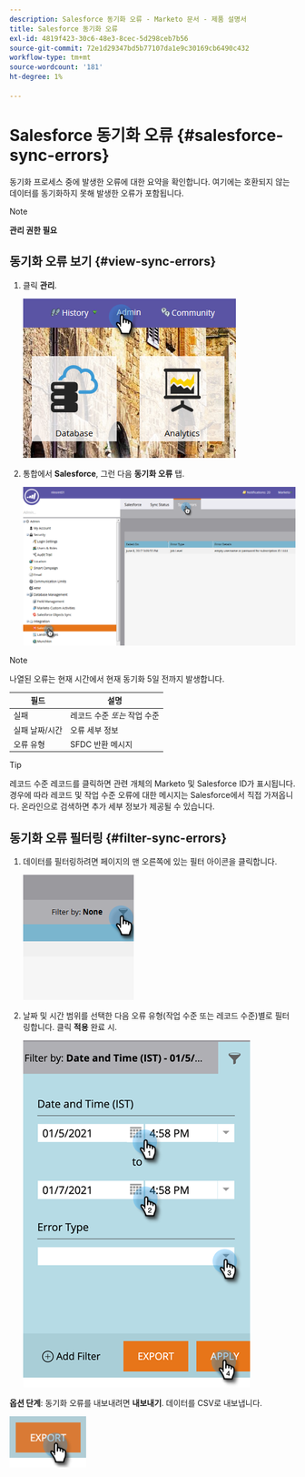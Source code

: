 ```yaml
---
description: Salesforce 동기화 오류 - Marketo 문서 - 제품 설명서
title: Salesforce 동기화 오류
exl-id: 4819f423-30c6-48e3-8cec-5d298ceb7b56
source-git-commit: 72e1d29347bd5b77107da1e9c30169cb6490c432
workflow-type: tm+mt
source-wordcount: '181'
ht-degree: 1%

---
```


# Salesforce 동기화 오류 {#salesforce-sync-errors}

동기화 프로세스 중에 발생한 오류에 대한 요약을 확인합니다. 여기에는 호환되지 않는 데이터를 동기화하지 못해 발생한 오류가 포함됩니다.

>[!NOTE]
>
>**관리 권한 필요**

## 동기화 오류 보기 {#view-sync-errors}

1. 클릭 **관리**.

   ![](assets/salesforce-sync-errors-1.png)

1. 통합에서 **Salesforce**, 그런 다음 **동기화 오류** 탭.

   ![](assets/salesforce-sync-errors-2.png)

>[!NOTE]
>
>나열된 오류는 현재 시간에서 현재 동기화 5일 전까지 발생합니다.

| 필드 | 설명 |
|---|---|
| 실패 | 레코드 수준 _또는_ 작업 수준 |
| 실패 날짜/시간 | 오류 세부 정보 |
| 오류 유형 | SFDC 반환 메시지 |

>[!TIP]
>
>레코드 수준 레코드를 클릭하면 관련 개체의 Marketo 및 Salesforce ID가 표시됩니다. 경우에 따라 레코드 및 작업 수준 오류에 대한 메시지는 Salesforce에서 직접 가져옵니다. 온라인으로 검색하면 추가 세부 정보가 제공될 수 있습니다.

## 동기화 오류 필터링 {#filter-sync-errors}

1. 데이터를 필터링하려면 페이지의 맨 오른쪽에 있는 필터 아이콘을 클릭합니다.

   ![](assets/salesforce-sync-errors-3.png)

1. 날짜 및 시간 범위를 선택한 다음 오류 유형(작업 수준 또는 레코드 수준)별로 필터링합니다. 클릭 **적용** 완료 시.

   ![](assets/salesforce-sync-errors-4.png)

**옵션 단계**: 동기화 오류를 내보내려면 **내보내기**. 데이터를 CSV로 내보냅니다.

![](assets/salesforce-sync-errors-5.png)

